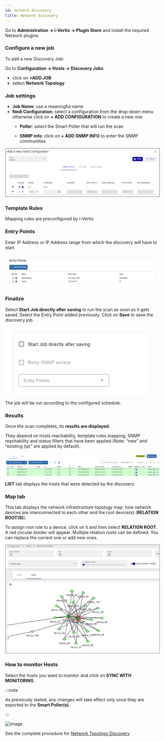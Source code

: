```yaml
---
id: network-discovery
title: Network Discovery
---
```


Go to **Administration -> i-Vertix -> Plugin Store** and install the required Network plugins

### Configure a new job
To add a new Discovery Job:

Go to **Configuration -> Hosts -> Discovery Jobs** 
* click on **+ADD JOB**
* select **Network Topology**

### Job settings

* **Job Name**: use a meaningful name 
* **Nedi Configuration**: select a configuration from the drop-down menu otherwise click on **+ ADD CONFIGURATION** to create a new one
    * **Poller**: select the Smart Poller that will run the scan

    * **SNMP info**: click on **+ ADD SNMP INFO** to enter the SNMP communities

![image](../../assets/discovery/nedi_community.png)

### Template Rules

Mapping rules are preconfigured by i-Vertix

### Entry Points

Enter IP Address or IP Address range from which the discovery will have to start

![image](../../assets/discovery/nedi_entry_points.png)

### Finalize

Select **Start Job directly after saving** to run the scan as soon as it gets saved. Select the Entry Point added previously. 
Click on **Save** to save the discovery job.

![image](../../assets/discovery/nedi_finalize.png)

The job will be run according to the configured schedule.

### Results

Once the scan completes, its **results are displayed**.

They depend on hosts reachability, template rules mapping, SNMP reachability and status filters that have been applied (Note: “new” and “existing (ip)” are applied by default).

![image](../../assets/discovery/nedi_result.png)

**LIST** tab displays the hosts that were detected by the discovery

### Map tab

This tab displays the network infrastructure topology map: how network devices are interconnected to each other and the root device(s) (**RELATION ROOT(S)**).

To assign root role to a device, click on it and then select **RELATION ROOT**. A red circular border will appear. 
Multiple relation roots can be defined. 
You can replace the current one or add new ones. 

![image](../../assets/discovery/nedi_map.gif)

### How to monitor Hosts

Select the hosts you want to monitor and click on **SYNC WITH MONITORING**.

:::note

As previously stated, any changes will take effect only once they are exported to the **Smart Poller(s)**. 

:::

![image](../../assets/quick-start/network_discovery.gif)

See the complete procedure for [Network Topology Discovery](../../monitoring-resources/discovery/nedi.md)